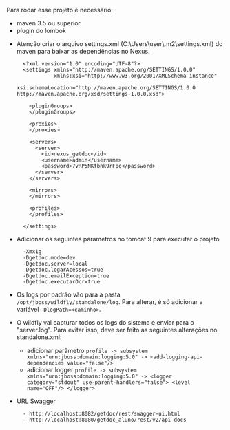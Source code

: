

Para rodar esse projeto é necessário:
 - maven 3.5 ou superior 
 - plugin do lombok 



* Atenção criar o arquivo settings.xml (C:\Users\user\\.m2\settings.xml) do maven para baixar as dependências no Nexus.

        <?xml version="1.0" encoding="UTF-8"?>
        <settings xmlns="http://maven.apache.org/SETTINGS/1.0.0"
                  xmlns:xsi="http://www.w3.org/2001/XMLSchema-instance"
                  xsi:schemaLocation="http://maven.apache.org/SETTINGS/1.0.0 http://maven.apache.org/xsd/settings-1.0.0.xsd">
          
          <pluginGroups>
          </pluginGroups>
        
          <proxies>
          </proxies>
        
          <servers>
            <server>
              <id>nexus_getdoc</id>
              <username>admin</username>
              <password>7vRP5NKfbnk9rFpc</password>
            </server>
          </servers>
        
          <mirrors>
          </mirrors>
        
          <profiles>
          </profiles>
          
        </settings>
    
* Adicionar os seguintes parametros no tomcat 9 para executar o projeto

        -Xmx1g
        -Dgetdoc.mode=dev
        -Dgetdoc.server=local
        -Dgetdoc.logarAcessos=true
        -Dgetdoc.emailException=true
        -Dgetdoc.executarOcr=true

* Os logs por padrão vão para a pasta `/opt/jboss/wildfly/standalone/log`. Para alterar, é só adicionar a variável `-DlogPath=<caminho>`.

* O wildfly vai capturar todos os logs do sistema e enviar para o "server.log". Para evitar isso, deve ser feito as  seguintes alterações no standalone.xml:

    - adicionar parâmetro `profile -> subsystem xmlns="urn:jboss:domain:logging:5.0" -> <add-logging-api-dependencies value="false"/>`
    - adicionar logger `profile -> subsystem xmlns="urn:jboss:domain:logging:5.0" -> <logger category="stdout" use-parent-handlers="false">
                                                                                    <level name="OFF"/>
                                                                                </logger>`
* URL Swagger

        - http://localhost:8082/getdoc/rest/swagger-ui.html
        - http://localhost:8080/getdoc_aluno/rest/v2/api-docs
